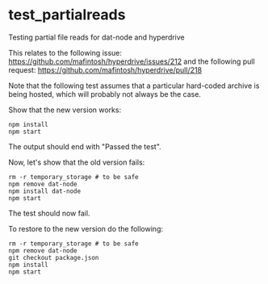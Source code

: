 # test_partialreads

Testing partial file reads for dat-node and hyperdrive

This relates to the following issue: https://github.com/mafintosh/hyperdrive/issues/212
and the following pull request: https://github.com/mafintosh/hyperdrive/pull/218

Note that the following test assumes that a particular hard-coded archive is being hosted, which will probably not always be the case. 

Show that the new version works:
```
npm install
npm start
```

The output should end with "Passed the test".

Now, let's show that the old version fails:

```
rm -r temporary_storage # to be safe
npm remove dat-node
npm install dat-node
npm start
```

The test should now fail.

To restore to the new version do the following:

```
rm -r temporary_storage # to be safe
npm remove dat-node
git checkout package.json
npm install
npm start
```
